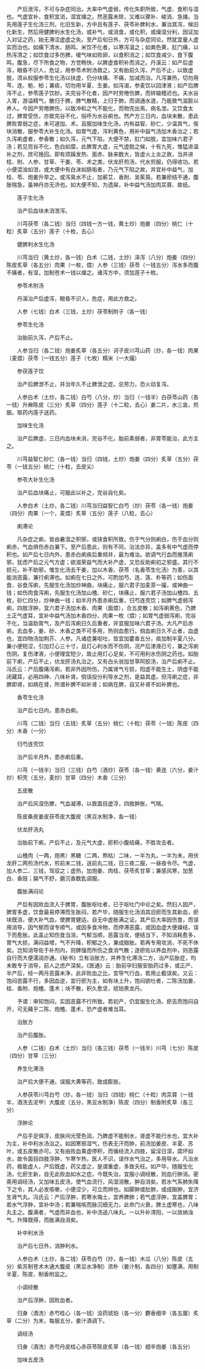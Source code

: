 <!-- { "loadSidebar": true } -->
　　产后泄泻，不可与杂症同治。大率中气虚弱，传化失职所致，气虚、食积与湿也。气虚宜补，食积宜消，湿宜燥之。然恶露未除，又难以骤补、峻消、急燥。当先用莲子生化汤三剂，化旧生新，方中且有莲子、茯苓补脾利水，兼治其泻，候旧化新生，然后用健脾利水生化汤，或补气，或消食，或化积，或燥湿分利，因证加入对证之药，始无滞涩虚虚之失。至产后旬日外，方可与杂症同论。然犹宜量人虚实而治也。如痛下清水、肠鸣、米饮不化者，以寒泻温之；如粪色黄，肛门痛，以热泻清之；如饮食过多伤脾，嗳气味如败卵，以食积消之；如饮食减少，食下腹鸣，腹急，尽下所食之物，方觉畅快，以脾虚食积补而消之。丹溪云：如产后虚泻，眼昏不识人，危证，用参苓术附汤救之。又有胎前久泻，产后不止，以致虚脱，须从权服参苓生化汤以扶虚，仍分块痛、不痛，加减而治。凡泻兼热，切勿用芩、连、栀、柏；兼痰，切勿用半夏、生姜。如泻渴，参麦饮以回津液；如产后脾泻不止，参苓莲子饮妙。夫完谷不化者，因产时劳倦伤脾，而转输稽迟也。夫水谷入胃，游溢精气，散归于脾，脾气散精，上归于肺，而调通水道，乃能致气滋脏以养人。今因产劳倦脾伤，以致冲和之气不能化，而物完出焉，病名泄。又饮食太过，脾胃受伤，亦致完谷不化，俗呼为水谷痢也。然产方三日内，血块未散，患此脾败胃弱之症，未可遽加、术。且服加味生化汤，内有益智、砂仁，少温其气，俟块消散，服参苓大补生化汤。如胃气虚，泻利黄色，用补中益气汤加木香治之；若久泻痢虚者，参香散；如久泻，元气下陷，大便不禁，肛门如脱，宜加味六君子汤；若见完谷不化，色白如糜，此脾胃大虚，元气虚脱之候，十有九死，惟猛进温补之剂，庶可挽回。即有烦躁发热、面赤、脉来数大，皆虚火上炎之故，当并进桂、附、人参、甘草、干姜、苓、术之类，伏龙肝煎汤，代水煎服，仍得收功。若小便混浊如泔，或大便中有白沫如肠垢者，乃元气下陷之故，并宜补中益气，加桂、苓、炮姜升举之。或泻臭水不止，加蕲艾、香附、吴茱萸。若兼瘀结不通，腹胀喘急，虽神丹亦无济也。如大便不知，为遗屎，补中益气汤加肉苁蓉、故纸。

　　莲子生化汤

　　治产后血块未消泄泻。

　　川芎茯苓（各二钱）当归（四钱一方一钱，黄土炒）炮姜（四分）桃仁（十粒）炙草（五分）莲子（十枚，去心）

　　健脾利水生化汤

　　川芎当归（黄土炒，各一钱）白术（二钱，土炒）泽泻（八分）炮姜（四分）陈皮炙草（各五分）肉果（一枚，煨）人参（三钱）茯苓（一钱五分）泻水多而腹不痛者，有湿，加制苍术一钱以燥之。诸泻方中，须加莲子十枚。

　　参苓术附汤

　　丹溪治产后虚泻，眼昏不识人，危症，用此方救之。

　　人参（七钱）白术（三钱，土炒）茯苓制附子（各一钱）

　　参苓生化汤

　　治胎前久泻，产后不止。

　　人参当归（各二钱）炮姜炙草（各五分）诃子皮川芎山药（炒，各一钱）肉果（麦煨）茯苓（一钱五分）莲子（七枚）糯米（一大撮）

　　参茯莲子饮

　　治产后脾泄不止，并治年久不止脾泄之症。忌劳力，恐火动复泻。

　　人参白术（土炒，各二钱）白芍（八分，炒）当归（一钱半）白茯苓山药（各一钱）升麻陈皮（三分）炙草（四分）莲子（十二粒，去心）姜二片，水三盅，煎服。取药内莲子送药。

　　加味生化汤

　　治产后脾虚，三日内血块未消，完谷不化，胎前素弱者，非胃苓能治，此方主之。

　　川芎益智仁砂仁（各一钱）当归（四钱，土炒）炮姜（四分）炙草（五分）茯苓（一钱五分）桃仁（十粒，去皮尖）

　　参苓大补生化汤

　　治产后血块痛止，可服此以补之，完谷自化矣。

　　人参白术（土炒，各二钱）川芎当归益智仁白芍（炒）茯苓（各一钱）炮姜（四分）肉果（一个，麦煨）炙草（五分）莲子（八粒，去心） 

　　痢滞论 

　　凡杂症之痢，皆由暑湿之积邪，或挟食积所致。伤于气分则痢白，伤于血分则痢赤，气血俱伤赤白兼下。至产后患此，则有不同，治法亦异，盖多有中气虚而停积也。如产后七日内外，患赤白痢疾后重频并，最为难治。欲调气行血而推荡痢邪，犹虑产后之元气方虚；欲滋荣益气而大补产虚，又恐反助痢初之邪盛。其行不损元，补不助邪，惟生化汤去干姜，加以木香、茯苓（名香苓生化汤）为善，以其能消恶露，兼行痢滞也。如痢在七日之外，可酌加芍、连、莲、朴等药；如伤面食、谷食泻痢，先服生化汤加炒神曲，块痛止，服六君子加麦芽一撮，或神曲一钱；如伤肉食泻痢，先服生化汤加山楂、砂仁，块痛止，服六君子汤加山楂四、五枚，砂仁四分，炒神曲一钱；如半月外患赤痢后重，归芍连壳饮；如脾气虚弱泻痢，四肢浮肿，宜六君子汤加木香、肉果（面煨），合五皮散；如泻痢黄色，乃脾土正气虚耳，宜补中益气汤加木香四分、肉果一枚（煨）；如胃气虚弱泻痢，完谷不化，当温助胃气，及产后泻痢日久后重者，并宜服加味六君子汤。大凡产后赤痢，去血多，姜、砂、木香之类不可多用，热则血愈行。倘血痢日久不止者，血虚也，宜四物汤加荆芥、人参。凡诸症兼呕吐，皆宜加藿香五分，痰加制半夏八分。兼小便短涩，引加灯心三十寸，且灯心利水而不伤阴，况产后津液已亏，兼之泻痢伤阴，复伤津液，小便理宜短少，故止用灯心足矣，不可用利水伤阴之药也。如胎前下痢，产后不止，伏龙肝汤丸治之。又有白头翁加甘草阿胶汤，治产后痢不止。冯氏云：产后腹痛泻痢，若非外因所伤，乃属肾气亏损，阳虚不能生土，阴虚不能闭藏耳，必用四神、八味补肾。倘误投分利导水之剂，是益其虚。但泻痢之症，非脾即肾，如病在肾，所谓补脾不如补肾；如病在脾，自又补肾不如补脾也。

　　香苓生化汤

　　治产后七日内，患赤白痢。

　　川芎（二钱）当归（五钱）炙草（五分）桃仁（十粒）茯苓（一钱）陈皮（四分）木香（一分）

　　归芍连壳饮

　　治产后半月外，患赤痢后重。

　　川芎（一钱半）当归（三钱）白芍（酒炒）茯苓（各一钱）黄连（六分，姜汁炒）枳壳（五分，麦炒）甘草（四分）木香（三分）

　　五皮散

　　治产后风湿伤脾，气血凝滞，以致面目虚浮，四肢肿胀，气喘。

　　陈皮桑皮姜皮茯苓皮大腹皮（黑豆水制净，各一钱）

　　伏龙肝汤丸

　　治胎前下痢，产后不止，及元气大虚，瘀积小腹结痛，不胜攻击者。

　　山楂肉（一两，炮黑）黑糖（二两，熬枯）二味，一半为丸，一半为末，用伏龙肝二两煎汤代水，煎前末二钱，送前丸二钱，日三夜二服，一昼夜令尽。气虚，加人参二、三钱，驾驭之；虚热，加炮姜、肉桂、茯苓炙甘草；兼感风寒，加葱白、香豉；膈气不舒，磨沉香数匙调服。

　　腹胀满闷论 

　　产后有因败血流入于脾胃，腹胀呕吐者，已于呕吐门中论之矣。然妇人因产，脾胃多虚，饮食最易停滞而生胀闷，若产毕，随服生化汤消其旧瘀而生其新血，瘀块既消，便大补气血，使脾胃健运，自无中虚胀满之证。其产后大率因伤食，而误用消导，因气郁而误专顺气，或因多食冷物，而停滞恶露，或因血虚大便燥结，误下而愈胀。此盖止知伤食当消，气郁当顺，恶露当攻，便结当下，不知消耗愈多，胃气大损，满闷益增，气不升降，积郁之久，兼成臌胀。若再专用攻消，不死不休矣。岂知消导佐于补剂内，则脾强而所伤之食消气散；逐瘀佐以养血剂中，则恶露自行而大便濡润亦通。《秘书》立有治胀方，并养生化滞汤二方，治产后胀症，均未敢专于消导，前人之虑产深矣。《医通》云：胎前孕妇服安胎药过多，或正产、半产后，经一两月恶露未净，此非败血之比，宜导气行血，若用止截误矣。又云：饱闷恶露不行，多因血逆，宜行瘀为主，如有块上升，饱闷欲吐者，二陈汤加姜、桂、香附、炮楂、蓬术；块不散，积久愈坚，琥珀黑龙丹。

　　予谓：审知饱闷，实因恶露不行所致。若初产，仍宜服生化汤，瘀去而饱闷自开，可无藉乎二陈、炮楂、蓬术，恐产虚者难当耳。

　　治胀方

　　治产后腹胀。

　　人参（二钱）白术（土炒）当归（各三钱）茯苓（一钱半）川芎（七分）陈皮（四分）甘草（三分）

　　养生化滞汤

　　治产后大便不通，误服大黄等药，致成膨胀。

　　人参茯苓川芎白芍（炒，各一钱）当归（四钱）桃仁（十粒）肉苁蓉（一钱半，酒洗去泥甲）大腹皮（五分，黑豆水制净）陈皮（四分）制香附炙草（各三分） 

　　浮肿论 

　　产后手足俱浮，皮肤间光莹色润，乃脾虚不能制水，肾虚不能行水也，宜大补为主，补中利水汤治之。如因寒邪湿气，伤表无汗而肿，前汤加姜皮、半夏、苏叶，或五皮散亦可。又有由败血乘虚停积，而循经流入四肢，留淫日深，腐坏如水，故令面目四肢浮肿，乍寒乍热，医人不识，误作水气治之，多用导水。凡治水药，极能虚人，产后既虚，药又虚之，是谓重虚，多致夭枉。如产毕，随服生化汤，化瘀生新，自无此败血如水之症。今既失治，宜服小调经散，则血行肿消。密斋用调经汤，又加味五皮汤，使气血流行，风湿消散，肿自消矣。若水气系肺失降下之令，其人必发咳嗽，小便涩少，可立而辨也。如脚肿或肚肺，或成臌肿，宜济生肾气丸。冯氏云：产后浮肿，若寒水侮土，宜养脾肺；若气虚浮肿，宜盖脾胃；若水气浮肿，宜补中汤；若兼喘咳而脉沉细无力，此命门火衰，脾土虚寒也，八味丸主之。腹满者，气虚而非血也，补中汤送八味丸，一以升补清阳，一以敛纳浊气，升降既得，而胀满自消矣。

　　补中利水汤

　　治产后七日外，消肿利水。

　　人参白术（土炒，各二钱）茯苓白芍（炒，各一钱）木瓜（八分）陈皮（五分）紫苏制苍术木通大腹皮（黑豆水净制）浓朴（姜汁制，各四分）如壅满，用制半夏、陈皮、制香附监之。

　　小调经散

　　治产后浮肿，因败血者。

　　归身（酒洗）赤芍桂心（各一钱）没药琥珀（各一分）麝香细辛（各五厘）炙草（二分）为末，每服五分，姜汁酒调下。

　　调经汤

　　归身（酒洗）赤芍丹皮桂心赤茯苓陈皮炙草（各一钱）细辛炮姜（各五分）

　　加味五皮汤

